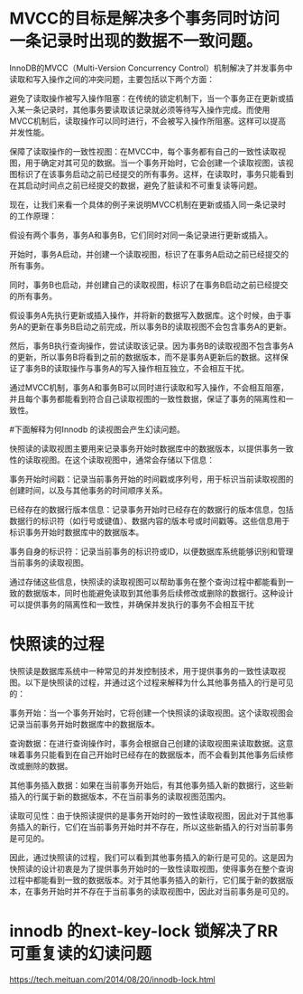 # MVCC的目标是解决多个事务同时访问一条记录时出现的数据不一致问题。
InnoDB的MVCC（Multi-Version Concurrency Control）机制解决了并发事务中读取和写入操作之间的冲突问题，主要包括以下两个方面：

避免了读取操作被写入操作阻塞：在传统的锁定机制下，当一个事务正在更新或插入某一条记录时，其他事务要读取该记录就必须等待写入操作完成。而使用MVCC机制后，读取操作可以同时进行，不会被写入操作所阻塞。这样可以提高并发性能。

保障了读取操作的一致性视图：在MVCC中，每个事务都有自己的一致性读取视图，用于确定对其可见的数据。当一个事务开始时，它会创建一个读取视图，该视图标识了在该事务启动之前已经提交的所有事务。这样，在读取时，事务只能看到在其启动时间点之前已经提交的数据，避免了脏读和不可重复读等问题。

现在，让我们来看一个具体的例子来说明MVCC机制在更新或插入同一条记录时的工作原理：

假设有两个事务，事务A和事务B，它们同时对同一条记录进行更新或插入。

开始时，事务A启动，并创建一个读取视图，标识了在事务A启动之前已经提交的所有事务。

同时，事务B也启动，并创建自己的读取视图，标识了在事务B启动之前已经提交的所有事务。

假设事务A先执行更新或插入操作，并将新的数据写入数据库。这个时候，由于事务A的更新在事务B启动之前完成，所以事务B的读取视图不会包含事务A的更新。

然后，事务B执行查询操作，尝试读取该记录。因为事务B的读取视图不包含事务A的更新，所以事务B将看到之前的数据版本，而不是事务A更新后的数据。这样保证了事务B的读取操作与事务A的写入操作相互独立，不会相互干扰。

通过MVCC机制，事务A和事务B可以同时进行读取和写入操作，不会相互阻塞，并且每个事务都能看到符合自己读取视图的一致性数据，保证了事务的隔离性和一致性。

#下面解释为何Innodb 的读视图会产生幻读问题。

快照读的读取视图主要用来记录事务开始时数据库中的数据版本，以提供事务一致性的读取视图。在这个读取视图中，通常会存储以下信息：

事务开始时间戳：记录当前事务开始的时间戳或序列号，用于标识当前读取视图的创建时间，以及与其他事务的时间顺序关系。

已经存在的数据行版本信息：记录事务开始时已经存在的数据行的版本信息，包括数据行的标识符（如行号或键值）、数据内容的版本号或时间戳等。这些信息用于标识事务开始时数据库中的数据版本。

事务自身的标识符：记录当前事务的标识符或ID，以便数据库系统能够识别和管理当前事务的读取视图。

通过存储这些信息，快照读的读取视图可以帮助事务在整个查询过程中都能看到一致的数据版本，同时也能避免读取到其他事务后续修改或删除的数据行。这种设计可以提供事务的隔离性和一致性，并确保并发执行的事务不会相互干扰

# 快照读的过程
快照读是数据库系统中一种常见的并发控制技术，用于提供事务的一致性读取视图。以下是快照读的过程，并通过这个过程来解释为什么其他事务插入的行是可见的：

事务开始：当一个事务开始时，它将创建一个快照读的读取视图。这个读取视图会记录当前事务开始时数据库中的数据版本。

查询数据：在进行查询操作时，事务会根据自己创建的读取视图来读取数据。这意味着事务只能看到在自己开始时已经存在的数据版本，而不会看到其他事务后续修改或删除的数据。

其他事务插入数据：如果在当前事务开始后，有其他事务插入新的数据行，这些新插入的行属于新的数据版本，不在当前事务的读取视图范围内。

读取可见性：由于快照读提供的是事务开始时的一致性读取视图，因此对于其他事务插入的新行，它们在当前事务开始时并不存在，所以这些新插入的行对当前事务是可见的。

因此，通过快照读的过程，我们可以看到其他事务插入的新行是可见的。这是因为快照读的设计初衷是为了提供事务开始时的一致性读取视图，使得事务在整个查询过程中都能看到一致的数据版本。对于其他事务插入的新行，它们属于新的数据版本，在事务开始时并不存在于当前事务的读取视图中，因此对当前事务是可见的。

# innodb 的next-key-lock 锁解决了RR可重复读的幻读问题

https://tech.meituan.com/2014/08/20/innodb-lock.html 